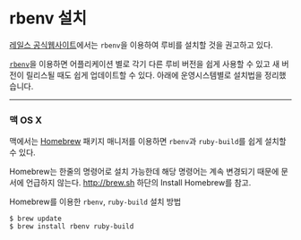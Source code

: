 # rbenv 설치

[레일스 공식웹사이트](http://rubyonrails.org/download)에서는 `rbenv`을 이용하여 루비를 설치할 것을 권고하고 있다.

[`rbenv`](https://github.com/sstephenson/rbenv)을 이용하면 어플리케이션 별로 각기 다른 루비 버전을 쉽게 사용할 수 있고 새 버전이 릴리스될 때도 쉽게 업데이트할 수 있다. 아래에 운영시스템별로 설치법을 정리했습니다.

---

### 맥 OS X

맥에서는 [Homebrew](http://brew.sh/) 패키지 매니저를 이용하면 `rbenv`과 `ruby-build`를 쉽게 설치할 수 있다.

Homebrew는 한줄의 명령어로 설치 가능한데 해당 명령어는 계속 변경되기 때문에 문서에 언급하지 않는다. http://brew.sh 하단의 Install Homebrew를 참고.

Homebrew를 이용한 `rbenv`, `ruby-build` 설치 방법

```
$ brew update
$ brew install rbenv ruby-build
```

